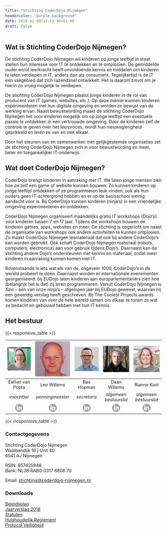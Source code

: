 ```yaml
---
title: "Stichting CoderDojo Nijmegen"
headercolor: "purple-background"
date: 2020-02-09T17:15:00+01:00
draft: false
---
```


## Wat is Stichting CoderDojo Nijmegen?
De stichting CoderDojo Nijmegen wil kinderen op jonge leeftijd in staat stellen hun interesse voor IT te ontdekken en te ontplooien. De gemiddelde ouder en/of leerkracht heeft onvoldoende kennis en middelen om kinderen te laten verdiepen in IT, anders dan als consument. Tegelijkertijd is de IT een vakgebied dat zich razendsnel ontwikkelt. Het is daarom zinvol om je hierin zo vroeg mogelijk te verdiepen.

De stichting CoderDojo Nijmegen plaatst jonge kinderen in de rol van producent van IT (games, websites, etc.). Op deze manier kunnen kinderen experimenteren met hun digitale omgeving en worden ze bewust van de werking ervan. Naast bewustwording maakt de stichting CoderDojo Nijmegen het voor kinderen mogelijk om op jonge leeftijd een eventuele passie te ontdekken in een vertrouwde omgeving. Door de kinderen zelf de controle te geven over het leerproces, wordt hun nieuwsgierigheid geprikkeld en leren ze van en met elkaar.

Door het steunen van en samenwerken met gelijkgestemde organisaties zet de stichting CoderDojo Nijmegen zich in voor bewustwording en meer, beter en toegankelijker IT-onderwijs.

## Wat doet CoderDojo Nijmegen?
CoderDojo brengt kinderen in aanraking met IT. We laten jonge mensen zien hoe ze zelf een game of website kunnen bouwen. Zo kunnen kinderen op jonge leeftijd ontdekken of ze programmeren leuk vinden; ook als hun ouders geen IT-achtergrond hebben en er op de basisschool weinig aandacht voor is. Bij CoderDojo kunnen kinderen (ninja’s) in een vriendelijke omgeving experimenteren en ontdekken.

CoderDojo Nijmegen organiseert maandelijks gratis IT workshops (Dojo’s) voor kinderen tussen 7 en 17 jaar. Tijdens die workshops bouwen de kinderen games, apps, websites en meer. De stichting is opgericht om naast de organisatie van workshops ook andere activiteiten te kunnen ontplooien. Zo maakt CoderDojo Nijmegen lesmateriaal dat ook bij andere CoderDojo’s kan worden gebruikt. Ook schaft CoderDojo Nijmegen materiaal (robots, computers, electronica) aan voor gebruik tijdens Dojo’s. Daarnaast kan de stichting andere Dojo’s ondersteunen met kennis en materiaal, zodat  meer kinderen in aanraking kunnen komen met IT.

Bovenstaande is iets wat elk van de, ongeveer 1000, CoderDojo’s in de wereld probeert te doen. Daarnaast worden er internationale evenementen georganiseerd: bij EUDojo laten kinderen aan europarlementariërs zien hoe (belangrijk het is dat) zij leren programmeren. Vanuit CoderDojo Nijmegen is Xavi – één van onze ninja’s – afgelopen jaar bij EUDojo geweest, waarvan hij een geweldig verslag heeft geschreven. Bij The Coolest Projects awards komen kinderen van over de hele wereld samen om elkaar te tonen ze wat ze bedacht en gebouwd hebben met hun IT kennis.

## Het bestuur
{{< responsive_table >}}

| ![Esther van Popta](esther.png) | ![Leo Willems](leo.png) | ![Bas Hopman](bas.png) | ![Daan Willems](daan.png) | ![Rianne Kooi](rianne.jpg) |
|:------:|:------:|:------:|:------:|:------:|
| Esther van Popta | Leo Willems | Bas Hopman | Daan Willems | Rianne Kooi |
| _voorzitter_ | _penningmeester_ | _secretaris_ | _algemeen bestuurslid_ | _algemeen bestuurslid_ |
| [![LinkedIn](/imgs/linkedin-grey.png)](https://nl.linkedin.com/in/esthervanpopta) |[![LinkedIn](/imgs/linkedin-grey.png)](http://leowillems.nl) |[![LinkedIn](/imgs/linkedin-grey.png)](https://bas.familiehopman.net) |[![LinkedIn](/imgs/linkedin-grey.png)](https://www.linkedin.com/in/daan-willems-48665712b/) |[![LinkedIn](/imgs/linkedin-grey.png)](https://www.linkedin.com/in/rianne-kooi//) |

{{< /responsive_table >}}

### Contactgegevens
Stichting CoderDojo Nijmegen  
Waalbandijk 16 | Unit 40  
6541 AJ Nijmegen  

RSIN: 857425948  
Bank: NL38 RABO 0317 6808 70

Email: 𝗌𝗍𝗂𝖼𝗁𝗍𝗂𝗇𝗀@𝖼𝗈𝖽𝖾𝗋𝖽𝗈𝗃𝗈-𝗇𝗂𝗃𝗆𝖾𝗀𝖾𝗇.𝗇𝗅

### Downloads
[Beleidsplan](BeleidsplanCoderDojoNijmegen20172018.pdf)  
[Jaarverslag 2018](CoderDojo-Jaarverslag-2018.pdf)  
[Statuten](2017-2-statuten.pdf)  
[Huishoudelijk Reglement](Huishoudelijk-reglement.pdf)  
[Protocol Veiligheid](Protocol_Veiligheid.pdf)

